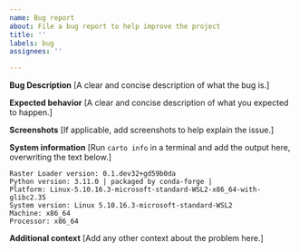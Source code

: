 ```yaml
---
name: Bug report
about: File a bug report to help improve the project
title: ''
labels: bug
assignees: ''

---
```


**Bug Description**
[A clear and concise description of what the bug is.]

**Expected behavior**
[A clear and concise description of what you expected to happen.]

**Screenshots**
[If applicable, add screenshots to help explain the issue.]

**System information**
[Run `carto info` in a terminal and add the output here, overwriting the
text below.]

```text
Raster Loader version: 0.1.dev32+gd59b0da
Python version: 3.11.0 | packaged by conda-forge |
Platform: Linux-5.10.16.3-microsoft-standard-WSL2-x86_64-with-glibc2.35
System version: Linux 5.10.16.3-microsoft-standard-WSL2
Machine: x86_64
Processor: x86_64
```

**Additional context**
[Add any other context about the problem here.]
